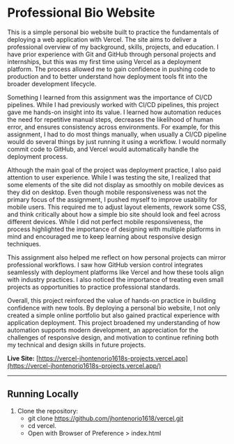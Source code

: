 # Professional Bio Website

This is a simple personal bio website built to practice the fundamentals of deploying a web application with Vercel. The site aims to deliver a professional overview of my background, skills, projects, and education. I have prior experience with Git and GitHub through personal projects and internships, but this was my first time using Vercel as a deployment platform. The process allowed me to gain confidence in pushing code to production and to better understand how deployment tools fit into the broader development lifecycle.

Something I learned from this assignment was the importance of CI/CD pipelines. While I had previously worked with CI/CD pipelines, this project gave me hands-on insight into its value. I learned how automation reduces the need for repetitive manual steps, decreases the likelihood of human error, and ensures consistency across environments. For example, for this assignment, I had to do most things manually, when usually a CI/CD pipeline would do several things by just running it using a workflow.  I would normally commit code to GitHub, and Vercel would automatically handle the deployment process.

Although the main goal of the project was deployment practice, I also paid attention to user experience. While I was testing the site, I realized that some elements of the site did not display as smoothly on mobile devices as they did on desktop. Even though mobile responsiveness was not the primary focus of the assignment, I pushed myself to improve usability for mobile users. This required me to adjust layout elements, rework some CSS, and think critically about how a simple bio site should look and feel across different devices. While I did not perfect mobile responsiveness, the process highlighted the importance of designing with multiple platforms in mind and encouraged me to keep learning about responsive design techniques.

This assignment also helped me reflect on how personal projects can mirror professional workflows. I saw how GitHub version control integrates seamlessly with deployment platforms like Vercel and how these tools align with industry practices. I also noticed the importance of treating even small projects as opportunities to practice professional standards.

Overall, this project reinforced the value of hands-on practice in building confidence with new tools. By deploying a personal bio website, I not only created a simple online portfolio but also gained practical experience with application deployment. This project broadened my understanding of how automation supports modern development, an appreciation for the challenges of responsive design, and motivation to continue refining both my technical and design skills in future projects.

**Live Site:** [https://vercel-jhontenorio1618s-projects.vercel.app](https://vercel-jhontenorio1618s-projects.vercel.app/)

---

## Running Locally

1. Clone the repository:
   - git clone https://github.com/jhontenorio1618/vercel.git
   - cd vercel. 
   - Open with Browser of Preference > index.html 
